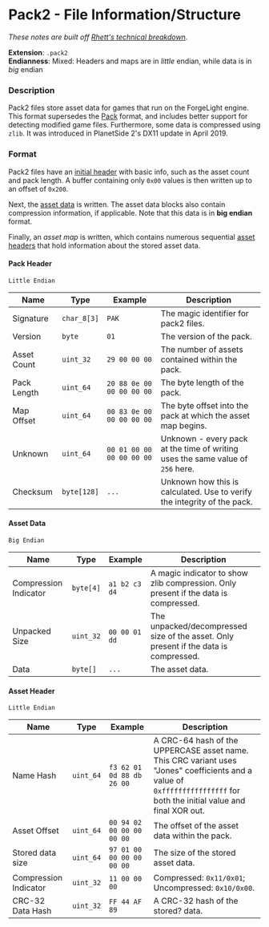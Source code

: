 # Pack2 - File Information/Structure

*These notes are built off [Rhett's technical breakdown](https://github.com/RhettVX/forgelight-toolbox/blob/master/docs/rhett-pack2-notes.txt).*

**Extension**: `.pack2`\
**Endianness**: Mixed: Headers and maps are in *little* endian, while data is in *big* endian

### Description

Pack2 files store asset data for games that run on the ForgeLight engine. This format supersedes the [Pack](PackFormat.md) format, and includes better support for detecting modified game files. Furthermore, some data is compressed using `zlib`. It was introduced in PlanetSide 2's DX11 update in April 2019.

### Format

Pack2 files have an [initial header](#pack-header) with basic info, such as the asset count and pack length. A buffer containing only `0x00` values is then written up to an offset of `0x200`.

Next, the [asset data](#asset-data) is written. The asset data blocks also contain compression information, if applicable. Note that this data is in **big endian** format.

Finally, an *asset map* is written, which contains numerous sequential [asset headers](#asset-header) that hold information about the stored asset data.

#### Pack Header

`Little Endian`

Name | Type | Example | Description
-- | -- | -- | --
Signature | `char_8[3]` | `PAK` | The magic identifier for pack2 files.
Version | `byte` | `01` | The version of the pack.
Asset Count | `uint_32` | `29 00 00 00` | The number of assets contained within the pack.
Pack Length | `uint_64` | `20 88 0e 00 00 00 00 00` | The byte length of the pack.
Map Offset | `uint_64` | `00 83 0e 00 00 00 00 00` | The byte offset into the pack at which the asset map begins.
Unknown | `uint_64` | `00 01 00 00 00 00 00 00` | Unknown - every pack at the time of writing uses the same value of `256` here.
Checksum | `byte[128]` | `...` | Unknown how this is calculated. Use to verify the integrity of the pack.

#### Asset Data

`Big Endian`

Name | Type | Example | Description
-- | -- | -- | --
Compression Indicator | `byte[4]` | `a1 b2 c3 d4` | A magic indicator to show zlib compression. Only present if the data is compressed.
Unpacked Size | `uint_32` | `00 00 01 dd` | The unpacked/decompressed size of the asset. Only present if the data is compressed.
Data | `byte[]` | `...` | The asset data.

#### Asset Header

`Little Endian`

Name | Type | Example | Description
-- | -- | -- | --
Name Hash | `uint_64` | `f3 62 01 0d 88 db 26 00` | A CRC-64 hash of the UPPERCASE asset name. This CRC variant uses "Jones" coefficients and a value of `0xffffffffffffffff` for both the initial value and final XOR out.
Asset Offset | `uint_64` | `00 94 02 00 00 00 00 00` | The offset of the asset data within the pack.    
Stored data size | `uint_64` | `97 01 00 00 00 00 00 00` | The size of the stored asset data.
Compression Indicator | `uint_32` | `11 00 00 00` | Compressed: `0x11/0x01`; Uncompressed: `0x10/0x00`.
CRC-32 Data Hash | `uint_32` | `FF 44 AF 89` | A CRC-32 hash of the stored? data.